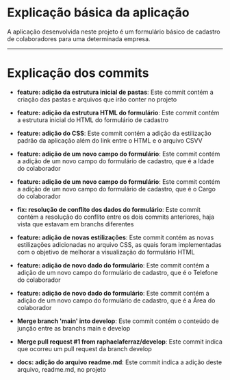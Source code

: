# Explicação básica da aplicação
A aplicação desenvolvida neste projeto é um formulário básico de cadastro de colaboradores para uma determinada empresa.

<hr>

# Explicação dos commits

- **feature: adição da estrutura inicial de pastas**: Este commit contém a criação das pastas e arquivos que irão conter no projeto

- **feature: adição da estrutura HTML do formulário**: Este commit contém a estrutura inicial do HTML do formulário de cadastro

- **feature: adição do CSS**: Este commit contém a adição da estilização padrão da aplicação além do link entre o HTML e o arquivo CSVV

- **feature: adição de um novo campo do formulário**: Este commit contém a adição de um novo campo do formulário de cadastro, que é a Idade do colaborador

- **feature: adição de um novo campo do formulário**: Este commit contém a adição de um novo campo do formulário de cadastro, que é o Cargo do colaborador

- **fix: resolução de conflito dos dados do formulário**: Este commit contém a resolução do conflito entre os dois commits anteriores, haja vista que estavam em branchs diferentes

- **feature: adição de novas estilizações**: Este commit contém as novas estilizações adicionadas no arquivo CSS, as quais foram implementadas com o objetivo de melhorar a visualização do formulário HTML

- **feature: adição de novo dado do formulário**: Este commit contém a adição de um novo campo do formulário de cadastro, que é o Telefone do colaborador

- **feature: adição de novo dado do formulário**: Este commit contém a adição de um novo campo do formulário de cadastro, que é a Área do colaborador

- **Merge branch 'main' into develop**: Este commit contém o conteúdo de junção entre as branchs main e develop

- **Merge pull request #1 from raphaelaferraz/develop**: Este commit indica que ocorreu um pull request da branch develop

- **docs: adição do arquivo readme.md**: Este commit indica a adição deste arquivo, readme.md, no projeto